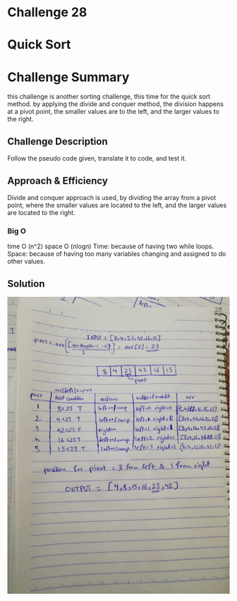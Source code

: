 # Challenge 28

# Quick Sort

# Challenge Summary
this challenge is another sorting challenge, this time for the quick sort method. by applying the divide and conquer method, the division happens at a pivot point, the smaller values are to the left, and the larger values to the right.

## Challenge Description
Follow the pseudo code given, translate it to code, and test it. 

## Approach & Efficiency
Divide and conquer approach is used, by dividing the array from a pivot point, where the smaller values are located to the left, and the larger values are located to the right.

### Big O
time O (n^2)
space O (nlogn)
Time: because of having two while loops.
Space: because of having too many variables changing and assigned to do other values.

## Solution
![quick-sort](assets/quick-sort.jpg)